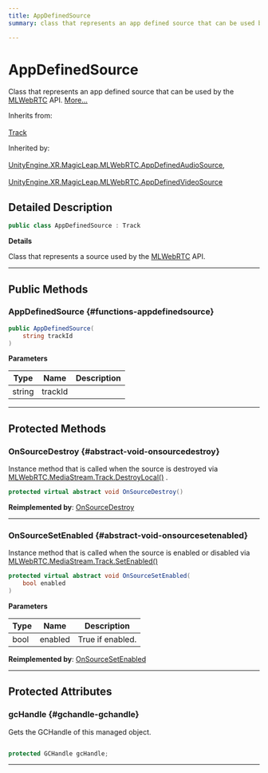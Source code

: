 ```yaml
---
title: AppDefinedSource
summary: class that represents an app defined source that can be used by the mlwebrtc api. 

---
```


# AppDefinedSource




Class that represents an app defined source that can be used by the [MLWebRTC](/versioned_docs/version-22-May-2023/unity-api/api/UnityEngine.XR.MagicLeap/MLWebRTC/UnityEngine.XR.MagicLeap.MLWebRTC.md) API.   [More...](#detailed-description)  


Inherits from: <br></br>[Track](/versioned_docs/version-22-May-2023/unity-api/api/UnityEngine.XR.MagicLeap/MLWebRTC/MediaStream/UnityEngine.XR.MagicLeap.MLWebRTC.MediaStream.Track.md)

Inherited by: <br></br>[UnityEngine.XR.MagicLeap.MLWebRTC.AppDefinedAudioSource](/versioned_docs/version-22-May-2023/unity-api/api/UnityEngine.XR.MagicLeap/MLWebRTC/AppDefinedAudioSource/UnityEngine.XR.MagicLeap.MLWebRTC.AppDefinedAudioSource.md), <br></br>[UnityEngine.XR.MagicLeap.MLWebRTC.AppDefinedVideoSource](/versioned_docs/version-22-May-2023/unity-api/api/UnityEngine.XR.MagicLeap/MLWebRTC/AppDefinedVideoSource/UnityEngine.XR.MagicLeap.MLWebRTC.AppDefinedVideoSource.md)



## Detailed Description

```csharp
public class AppDefinedSource : Track 
```


**Details**

Class that represents a source used by the [MLWebRTC](/versioned_docs/version-22-May-2023/unity-api/api/UnityEngine.XR.MagicLeap/MLWebRTC/UnityEngine.XR.MagicLeap.MLWebRTC.md) API. 





-----------



## Public Methods

###  AppDefinedSource {#functions-appdefinedsource}

```csharp
public AppDefinedSource(
    string trackId
)
```


**Parameters**

| Type | Name  | Description  | 
|--|--|--|
| string |trackId||






-----------

## Protected Methods

### OnSourceDestroy {#abstract-void-onsourcedestroy}

Instance method that is called when the source is destroyed via  [MLWebRTC.MediaStream.Track.DestroyLocal()](/versioned_docs/version-22-May-2023/unity-api/api/UnityEngine.XR.MagicLeap/MLWebRTC/MediaStream/UnityEngine.XR.MagicLeap.MLWebRTC.MediaStream.Track.md#mlresult-destroylocal) . 

```csharp
protected virtual abstract void OnSourceDestroy()
```




**Reimplemented by**: [OnSourceDestroy](/versioned_docs/version-22-May-2023/unity-api/api/UnityEngine.XR.MagicLeap/MLWebRTC/UnityEngine.XR.MagicLeap.MLWebRTC.MLCameraVideoSource.md#override-void-onsourcedestroy)



-----------

### OnSourceSetEnabled {#abstract-void-onsourcesetenabled}

Instance method that is called when the source is enabled or disabled via  [MLWebRTC.MediaStream.Track.SetEnabled()](/versioned_docs/version-22-May-2023/unity-api/api/UnityEngine.XR.MagicLeap/MLWebRTC/MediaStream/UnityEngine.XR.MagicLeap.MLWebRTC.MediaStream.Track.md#mlresult-setenabled) 

```csharp
protected virtual abstract void OnSourceSetEnabled(
    bool enabled
)
```


**Parameters**

| Type | Name  | Description  | 
|--|--|--|
| bool |enabled|True if enabled.|




**Reimplemented by**: [OnSourceSetEnabled](/versioned_docs/version-22-May-2023/unity-api/api/UnityEngine.XR.MagicLeap/MLWebRTC/UnityEngine.XR.MagicLeap.MLWebRTC.MLCameraVideoSource.md#override-void-onsourcesetenabled)



-----------

## Protected Attributes

### gcHandle {#gchandle-gchandle}

Gets the GCHandle of this managed object. 

```csharp

protected GCHandle gcHandle;

```






-----------



